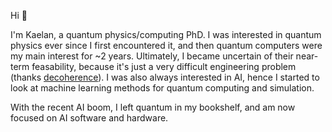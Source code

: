 Hi :wave:

I'm Kaelan, a quantum physics/computing PhD. I was interested in quantum physics ever since I first encountered it, and then quantum computers were my main interest for ~2 years. Ultimately, I became uncertain of their near-term feasability, because it's just a very difficult engineering problem (thanks [decoherence](https://en.wikipedia.org/wiki/Quantum_decoherence)). I was also always interested in AI, hence I started to look at machine learning methods for quantum computing and simulation. 

With the recent AI boom, I left quantum in my bookshelf, and am now focused on AI software and hardware.


